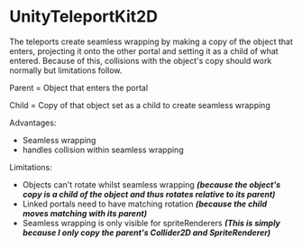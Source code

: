 # UnityTeleportKit2D
The teleports create seamless wrapping by making a copy of the object that enters, projecting it onto the other portal and setting it as a child of what entered.
Because of this, collisions with the object's copy should work normally but limitations follow.

Parent = Object that enters the portal

Child = Copy of that object set as a child to create seamless wrapping

Advantages: 
- Seamless wrapping
- handles collision within seamless wrapping

Limitations:
- Objects can't rotate whilst seamless wrapping ***(because the object's copy is a child of the object and thus rotates relative to its parent)***
- Linked portals need to have matching rotation ***(because the child moves matching with its parent)***
- Seamless wrapping is only visible for spriteRenderers ***(This is simply because I only copy the parent's Collider2D and SpriteRenderer)***
